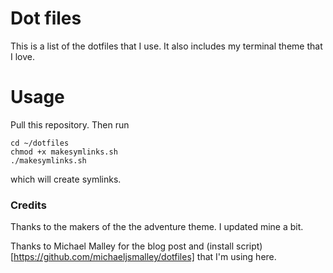 # Dot files

This is a list of the dotfiles that I use. It also includes my terminal theme that I love.

# Usage

Pull this repository. Then run

```
cd ~/dotfiles
chmod +x makesymlinks.sh
./makesymlinks.sh
```

which will create symlinks.

### Credits

Thanks to the makers of the the adventure theme. I updated mine a bit.

Thanks to Michael Malley for the blog post and (install script)[https://github.com/michaeljsmalley/dotfiles] that I'm using here.

